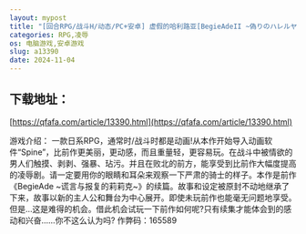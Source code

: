 ```yaml
---
layout: mypost
title: "[回合RPG/战斗H/动态/PC+安卓] 虚假的哈利路亚[BegieAdeII ~偽りのハレルヤ~]V1.08 AI汉化 [4G]"
categories: RPG,凌辱
os: 电脑游戏,安卓游戏
slug: a13390
date: 2024-11-04
---
```


## 下载地址：

[https://qfafa.com/article/13390.html](https://qfafa.com/article/13390.html)

游戏介绍：
一款日系RPG，通常时/战斗时都是动画!从本作开始导入动画软件“Spine”，比前作更美丽，更动感，而且重量轻，更容易玩。在战斗中被情欲的男人们触摸、剥剥、强暴、玷污。并且在败北的前方，能享受到比前作大幅度提高的凌辱剧。请一定要用你的眼睛和耳朵来观察一下严肃的骑士的样子。本作是前作《BegieAde ~谎言与报复的莉莉克~》的续篇。故事和设定被原封不动地继承了下来，故事以新的主人公和舞台为中心展开。即使未玩前作也能毫无问题地享受。但是…这是难得的机会。借此机会试玩一下前作如何呢?只有续集才能体会到的感动和兴奋……你不这么认为吗?
作弊码：165589